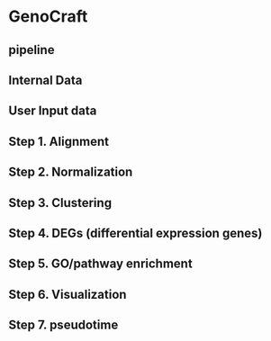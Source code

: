 # GenoCraft


## pipeline 




## Internal Data 



## User Input data 



## Step 1. Alignment 



## Step 2. Normalization 




## Step 3. Clustering 




## Step 4. DEGs (differential expression genes)



## Step 5. GO/pathway enrichment



## Step 6. Visualization 



## Step 7. pseudotime 



